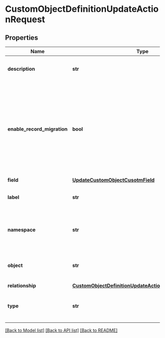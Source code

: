 # CustomObjectDefinitionUpdateActionRequest

## Properties
Name | Type | Description | Notes
------------ | ------------- | ------------- | -------------
**description** | **str** | Optional property for &#x60;updateObject&#x60; action | [optional] 
**enable_record_migration** | **bool** | Optional property for &#x60;updateObject&#x60; action. Specifies whether Deployment Manager migrates custom object records when migrating the custom object between tenants.  | [optional] 
**field** | [**UpdateCustomObjectCusotmField**](UpdateCustomObjectCusotmField.md) |  | [optional] 
**label** | **str** | Optional property for &#x60;updateObject&#x60; action | [optional] 
**namespace** | **str** | The namespace of the custom object definition to be updated | 
**object** | **str** | The API name of the custom object definition to be updated | 
**relationship** | [**CustomObjectDefinitionUpdateActionRequestRelationship**](CustomObjectDefinitionUpdateActionRequestRelationship.md) |  | [optional] 
**type** | **str** | The type of the updating action on a custom object definition | 

[[Back to Model list]](../README.md#documentation-for-models) [[Back to API list]](../README.md#documentation-for-api-endpoints) [[Back to README]](../README.md)


